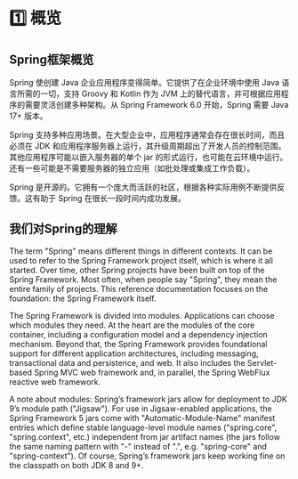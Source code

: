 # 1️⃣ 概览

## Spring框架概览 <a href="#page-title" id="page-title"></a>

Spring 使创建 Java 企业应用程序变得简单。它提供了在企业环境中使用 Java 语言所需的一切，支持 Groovy 和 Kotlin 作为 JVM 上的替代语言，并可根据应用程序的需要灵活创建多种架构。从 Spring Framework 6.0 开始，Spring 需要 Java 17+ 版本。&#x20;

Spring 支持多种应用场景。在大型企业中，应用程序通常会存在很长时间，而且必须在 JDK 和应用程序服务器上运行，其升级周期超出了开发人员的控制范围。其他应用程序可能以嵌入服务器的单个 jar 的形式运行，也可能在云环境中运行。还有一些可能是不需要服务器的独立应用（如批处理或集成工作负载）。

&#x20;Spring 是开源的。它拥有一个庞大而活跃的社区，根据各种实际用例不断提供反馈。这有助于 Spring 在很长一段时间内成功发展。

## 我们对Spring的理解

The term "Spring" means different things in different contexts. It can be used to refer to the Spring Framework project itself, which is where it all started. Over time, other Spring projects have been built on top of the Spring Framework. Most often, when people say "Spring", they mean the entire family of projects. This reference documentation focuses on the foundation: the Spring Framework itself.

The Spring Framework is divided into modules. Applications can choose which modules they need. At the heart are the modules of the core container, including a configuration model and a dependency injection mechanism. Beyond that, the Spring Framework provides foundational support for different application architectures, including messaging, transactional data and persistence, and web. It also includes the Servlet-based Spring MVC web framework and, in parallel, the Spring WebFlux reactive web framework.

A note about modules: Spring’s framework jars allow for deployment to JDK 9’s module path ("Jigsaw"). For use in Jigsaw-enabled applications, the Spring Framework 5 jars come with "Automatic-Module-Name" manifest entries which define stable language-level module names ("spring.core", "spring.context", etc.) independent from jar artifact names (the jars follow the same naming pattern with "-" instead of ".", e.g. "spring-core" and "spring-context"). Of course, Spring’s framework jars keep working fine on the classpath on both JDK 8 and 9+.

